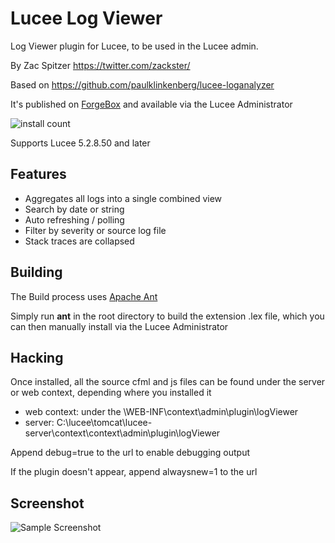 # Lucee Log Viewer
Log Viewer plugin for Lucee, to be used in the Lucee admin.

By Zac Spitzer https://twitter.com/zackster/

Based on https://github.com/paulklinkenberg/lucee-loganalyzer

It's published on [ForgeBox](https://www.forgebox.io/view/LuceeLogViewer) and available via the Lucee Administrator 

![install count](https://www.forgebox.io/api/v1/entry/LuceeLogViewer/badges/downloads)

Supports Lucee 5.2.8.50 and later

## Features
- Aggregates all logs into a single combined view
- Search by date or string
- Auto refreshing / polling
- Filter by severity or source log file
- Stack traces are collapsed

## Building
The Build process uses [Apache Ant](https://ant.apache.org/) 

Simply run **ant** in the root directory to build the extension .lex file, which you can then manually install via the Lucee Administrator

## Hacking
Once installed, all the source cfml and js files can be found under the server or web context, depending where you installed it 

- web context: under the \WEB-INF\context\admin\plugin\logViewer
- server: C:\lucee\tomcat\lucee-server\context\context\admin\plugin\logViewer

Append debug=true to the url to enable debugging output

If the plugin doesn't appear, append alwaysnew=1 to the url


## Screenshot
![Sample Screenshot](https://github.com/zspitzer/lucee-logviewer/blob/refactoring/screenshot.jpg)
